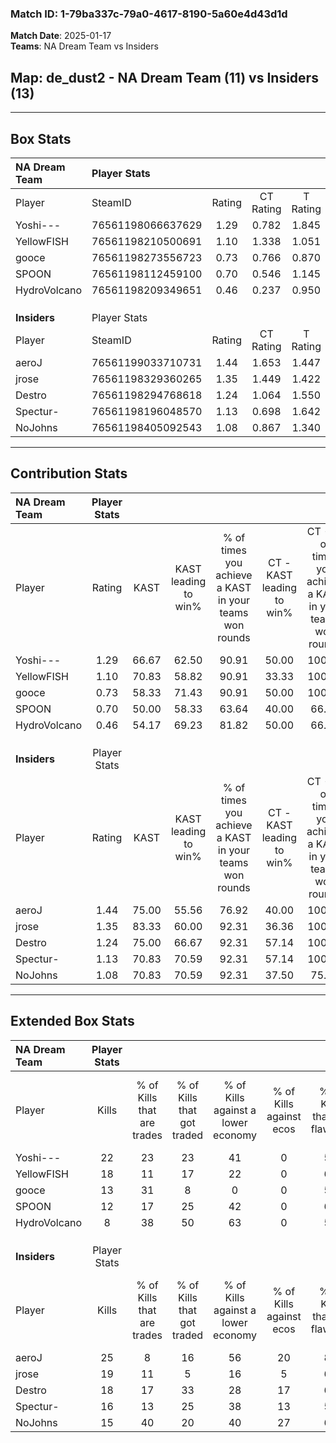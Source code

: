 ### Match ID: 1-79ba337c-79a0-4617-8190-5a60e4d43d1d  
**Match Date**: 2025-01-17  
**Teams**: NA Dream Team vs Insiders  

## **Map**: de_dust2 - NA Dream Team (11) vs Insiders (13)  
---  

## Box Stats  

| **NA Dream Team** | Player Stats      |        |           |          |       |       |       |         |        |      |     |
| :- | :- | :-: | :-: | :-: | :-: | :-: | :-: | :-: | :-: | :-: | :-: |
| Player            | SteamID           | Rating | CT Rating | T Rating | KAST  |  ADR  | Kills | Assists | Deaths | K/D  | HS% |
| Yoshi---          | 76561198066637629 |  1.29  |   0.782   |  1.845   | 66.67 | 110.1 |  22   |    5    |   19   | 1.16 | 45  |
| YellowFISH        | 76561198210500691 |  1.10  |   1.338   |  1.051   | 70.83 | 96.1  |  18   |    7    |   21   | 0.86 | 72  |
| gooce             | 76561198273556723 |  0.73  |   0.766   |  0.870   | 58.33 | 45.9  |  13   |    1    |   17   | 0.76 | 46  |
| SPOON             | 76561198112459100 |  0.70  |   0.546   |  1.145   | 50.00 | 76.1  |  12   |    0    |   18   | 0.67 | 66  |
| HydroVolcano      | 76561198209349651 |  0.46  |   0.237   |  0.950   | 54.17 | 43.0  |   8   |    0    |   19   | 0.42 | 37  |
|                   |                   |        |           |          |       |       |       |         |        |      |     |
|                   |                   |        |           |          |       |       |       |         |        |      |     |
|                   |                   |        |           |          |       |       |       |         |        |      |     |
| **Insiders**      | Player Stats      |        |           |          |       |       |       |         |        |      |     |
| Player            | SteamID           | Rating | CT Rating | T Rating | KAST  |  ADR  | Kills | Assists | Deaths | K/D  | HS% |
| aeroJ             | 76561199033710731 |  1.44  |   1.653   |  1.447   | 75.00 | 89.4  |  25   |    5    |   17   | 1.47 | 28  |
| jrose             | 76561198329360265 |  1.35  |   1.449   |  1.422   | 83.33 | 72.6  |  19   |    1    |   11   | 1.73 | 21  |
| Destro            | 76561198294768618 |  1.24  |   1.064   |  1.550   | 75.00 | 102.3 |  18   |    8    |   17   | 1.06 | 50  |
| Spectur-          | 76561198196048570 |  1.13  |   0.698   |  1.642   | 70.83 | 87.3  |  16   |    6    |   15   | 1.07 | 68  |
| NoJohns           | 76561198405092543 |  1.08  |   0.867   |  1.340   | 70.83 | 74.4  |  15   |    8    |   14   | 1.07 | 46  |
---  

## Contribution Stats  

| **NA Dream Team** | Player Stats |       |                      |                                                        |                           |                                                             |                          |                                                            |
| :- | :-: | :-: | :-: | :-: | :-: | :-: | :-: | :-: |
| Player            |    Rating    | KAST  | KAST leading to win% | % of times you achieve a KAST in your teams won rounds | CT - KAST leading to win% | CT - % of times you achieve a KAST in your teams won rounds | T - KAST leading to win% | T - % of times you achieve a KAST in your teams won rounds |
| Yoshi---          |     1.29     | 66.67 |        62.50         |                         90.91                          |           50.00           |                           100.00                            |          70.00           |                           87.50                            |
| YellowFISH        |     1.10     | 70.83 |        58.82         |                         90.91                          |           33.33           |                           100.00                            |          87.50           |                           87.50                            |
| gooce             |     0.73     | 58.33 |        71.43         |                         90.91                          |           50.00           |                           100.00                            |          87.50           |                           87.50                            |
| SPOON             |     0.70     | 50.00 |        58.33         |                         63.64                          |           40.00           |                            66.67                            |          71.43           |                           62.50                            |
| HydroVolcano      |     0.46     | 54.17 |        69.23         |                         81.82                          |           50.00           |                            66.67                            |          77.78           |                           87.50                            |
|                   |              |       |                      |                                                        |                           |                                                             |                          |                                                            |
|                   |              |       |                      |                                                        |                           |                                                             |                          |                                                            |
|                   |              |       |                      |                                                        |                           |                                                             |                          |                                                            |
| **Insiders**      | Player Stats |       |                      |                                                        |                           |                                                             |                          |                                                            |
| Player            |    Rating    | KAST  | KAST leading to win% | % of times you achieve a KAST in your teams won rounds | CT - KAST leading to win% | CT - % of times you achieve a KAST in your teams won rounds | T - KAST leading to win% | T - % of times you achieve a KAST in your teams won rounds |
| aeroJ             |     1.44     | 75.00 |        55.56         |                         76.92                          |           40.00           |                           100.00                            |          75.00           |                           66.67                            |
| jrose             |     1.35     | 83.33 |        60.00         |                         92.31                          |           36.36           |                           100.00                            |          88.89           |                           88.89                            |
| Destro            |     1.24     | 75.00 |        66.67         |                         92.31                          |           57.14           |                           100.00                            |          72.73           |                           88.89                            |
| Spectur-          |     1.13     | 70.83 |        70.59         |                         92.31                          |           57.14           |                           100.00                            |          80.00           |                           88.89                            |
| NoJohns           |     1.08     | 70.83 |        70.59         |                         92.31                          |           37.50           |                            75.00                            |          100.00          |                           100.00                           |
---  

## Extended Box Stats  

| **NA Dream Team** | Player Stats |                            |                            |                                    |                         |                              |                                 |        |                             |                                     |                          |                               |                            |
| :- | :-: | :-: | :-: | :-: | :-: | :-: | :-: | :-: | :-: | :-: | :-: | :-: | :-: |
| Player            |    Kills     | % of Kills that are trades | % of Kills that got traded | % of Kills against a lower economy | % of Kills against ecos | % of Kills that are flawless | % of Kills that are close duels | Deaths | % of Deaths that get traded | % of Deaths against a lower economy | % of Deaths against ecos | % of Deaths that are flawless | % of Deaths that are close |
| Yoshi---          |      22      |             23             |             23             |                 41                 |            0            |              55              |               18                |   19   |              5              |                 21                  |            0             |              68               |             5              |
| YellowFISH        |      18      |             11             |             17             |                 22                 |            0            |              61              |               11                |   21   |             19              |                 24                  |            0             |              62               |             5              |
| gooce             |      13      |             31             |             8              |                 0                  |            0            |              54              |                8                |   17   |             24              |                 29                  |            0             |              88               |             0              |
| SPOON             |      12      |             17             |             25             |                 42                 |            0            |              67              |                0                |   18   |             17              |                 17                  |            0             |              61               |             11             |
| HydroVolcano      |      8       |             38             |             50             |                 63                 |            0            |              50              |               13                |   19   |             32              |                 16                  |            0             |              63               |             11             |
|                   |              |                            |                            |                                    |                         |                              |                                 |        |                             |                                     |                          |                               |                            |
|                   |              |                            |                            |                                    |                         |                              |                                 |        |                             |                                     |                          |                               |                            |
|                   |              |                            |                            |                                    |                         |                              |                                 |        |                             |                                     |                          |                               |                            |
| **Insiders**      | Player Stats |                            |                            |                                    |                         |                              |                                 |        |                             |                                     |                          |                               |                            |
| Player            |    Kills     | % of Kills that are trades | % of Kills that got traded | % of Kills against a lower economy | % of Kills against ecos | % of Kills that are flawless | % of Kills that are close duels | Deaths | % of Deaths that get traded | % of Deaths against a lower economy | % of Deaths against ecos | % of Deaths that are flawless | % of Deaths that are close |
| aeroJ             |      25      |             8              |             16             |                 56                 |           20            |              84              |                0                |   17   |             29              |                 18                  |            6             |              82               |             6              |
| jrose             |      19      |             11             |             5              |                 16                 |            5            |              63              |                5                |   11   |             36              |                 18                  |            0             |              73               |             0              |
| Destro            |      18      |             17             |             33             |                 28                 |           17            |              61              |               11                |   17   |             18              |                 24                  |            6             |              41               |             24             |
| Spectur-          |      16      |             13             |             25             |                 38                 |           13            |              56              |               13                |   15   |             13              |                 20                  |            7             |              27               |             7              |
| NoJohns           |      15      |             40             |             20             |                 40                 |           27            |              67              |                7                |   14   |             14              |                  7                  |            0             |              64               |             14             |
